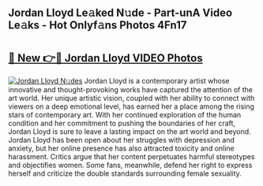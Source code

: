## Jordan Lloyd Le𝚊ked N𝚞de - Part-unA Video Le𝚊ks - Hot Onlyf𝚊ns Photos 4Fn17

# <h2><a href="http://ac54279.deff.icu/?id=Jordan+Lloyd">🔗 New 👉🔴 Jordan Lloyd VIDEO Photos</a></h2>

[![Jordan Lloyd N𝚞des](https://i.imgur.com/rIISA9y.gif)](http://ac54279.deff.icu/?id=Jordan+Lloyd)
Jordan Lloyd is a contemporary artist whose innovative and thought-provoking works have captured the attention of the art world. Her unique artistic vision, coupled with her ability to connect with viewers on a deep emotional level, has earned her a place among the rising stars of contemporary art. With her continued exploration of the human condition and her commitment to pushing the boundaries of her craft, Jordan Lloyd is sure to leave a lasting impact on the art world and beyond. Jordan Lloyd has been open about her struggles with depression and anxiety, but her online presence has also attracted toxicity and online harassment. Critics argue that her content perpetuates harmful stereotypes and objectifies women. Some fans, meanwhile, defend her right to express herself and criticize the double standards surrounding female sexuality.
